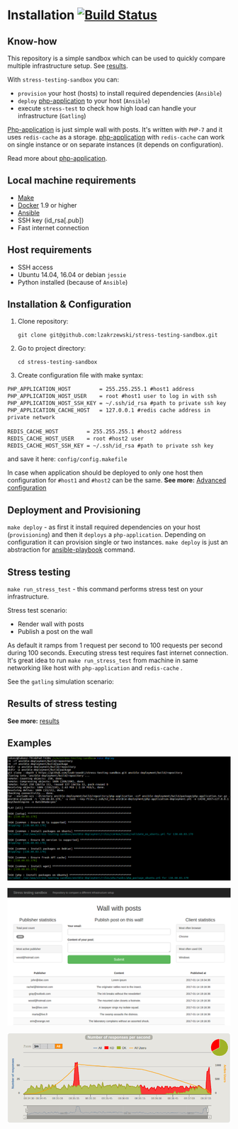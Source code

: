 # Installation [![Build Status](https://travis-ci.org/lzakrzewski/stress-testing-sandbox.svg?branch=master)](https://travis-ci.org/lzakrzewski/stress-testing-sandbox)

## Know-how
This repository is a simple sandbox which can be used to quickly compare multiple infrastructure setup. See [results](doc/results.md).

With `stress-testing-sandbox` you can:
 - `provision` your host (hosts) to install required dependencies (`Ansible`)
 - `deploy` [php-application](doc/php-application.md) to your host (`Ansible`)
 - execute `stress-test` to check how high load can handle your infrastructure (`Gatling`)

[Php-application](doc/php-application.md) is just simple wall with posts. It's written with `PHP-7` and it uses `redis-cache` as a storage.
[php-application](doc/php-application.md) with `redis-cache` can work on single instance or on separate instances (it depends on configuration).

Read more about [php-application](doc/php-application.md).

## Local machine requirements
- [Make](https://www.gnu.org/software/make/manual/make.html)
- [Docker](https://docs.docker.com/engine/installation/) 1.9 or higher
- [Ansible](http://docs.ansible.com/ansible/intro_getting_started.html)
- SSH key (id_rsa[.pub])
- Fast internet connection

## Host requirements
- SSH access
- Ubuntu 14.04, 16.04 or debian `jessie`
- Python installed (because of `Ansible`)

## Installation & Configuration
1. Clone repository:
    ```
    git clone git@github.com:lzakrzewski/stress-testing-sandbox.git
    ```
2. Go to project directory:
    ```
    cd stress-testing-sandbox
    ```
3. Create configuration file with make syntax:
```make
PHP_APPLICATION_HOST         = 255.255.255.1 #host1 address
PHP_APPLICATION_HOST_USER    = root #host1 user to log in with ssh
PHP_APPLICATION_HOST_SSH_KEY = ~/.ssh/id_rsa #path to private ssh key
PHP_APPLICATION_CACHE_HOST   = 127.0.0.1 #redis cache address in private network

REDIS_CACHE_HOST         = 255.255.255.1 #host2 address
REDIS_CACHE_HOST_USER    = root #host2 user
REDIS_CACHE_HOST_SSH_KEY = ~/.ssh/id_rsa #path to private ssh key
```
and save it here: `config/config.makefile`

In case when application should be deployed to only one host then configuration for `#host1` and `#host2` can be the same.
**See more:** [Advanced configuration](doc/advanced-configuration.md)

## Deployment and Provisioning
`make deploy` - as first it install required dependencies on your host (`provisioning`) and then it `deploys` a `php-application`.
Depending on configuration it can provision single or two instances. `make deploy` is just an abstraction for [ansible-playbook](http://docs.ansible.com/ansible/playbooks.html) command.

## Stress testing
`make run_stress_test` - this command performs stress test on your infrastructure.

 Stress test scenario:
  - Render wall with posts
  - Publish a post on the wall

As default it ramps from 1 request per second to 100 requests per second during 100 seconds.
Executing stress test requires fast internet connection. It's great idea to run `make run_stress_test` from machine in same networking like host with `php-application` and `redis-cache` .

See the `gatling` simulation scenario:

## Results of stress testing

**See more:** [results](doc/results.md)

## Examples

![](doc/screenshots/screenshot-0.png)

![](doc/screenshots/screenshot-1.png)

![](doc/results/req-per-sec/1x-1-CPU-2GB-16.04-50-50.png)
